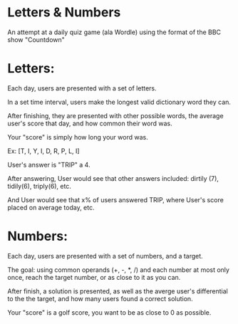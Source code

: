 # Letters & Numbers

An attempt at a daily quiz game (ala Wordle) using the format of the BBC show "Countdown"

# Letters:

Each day, users are presented with a set of letters.

In a set time interval, users make the longest valid dictionary word they can.

After finishing, they are presented with other possible words, the average user's score that day, and how common their word was.

Your "score" is simply how long your word was.

Ex:
[T, I, Y, I, D, R, P, L, I]

User's answer is "TRIP" a 4.

After answering, User would see that other answers included: dirtily (7), tidily(6), triply(6), etc.

And User would see that x% of users answered TRIP, where User's score placed on average today, etc.

# Numbers:

Each day, users are presented with a set of numbers, and a target.

The goal: using common operands (+, -, \*, /) and each number at most only once, reach the target number, or as close to it as you can.

After finish, a solution is presented, as well as the averge user's differential to the the target, and how many users found a correct solution.

Your "score" is a golf score, you want to be as close to 0 as possible.
